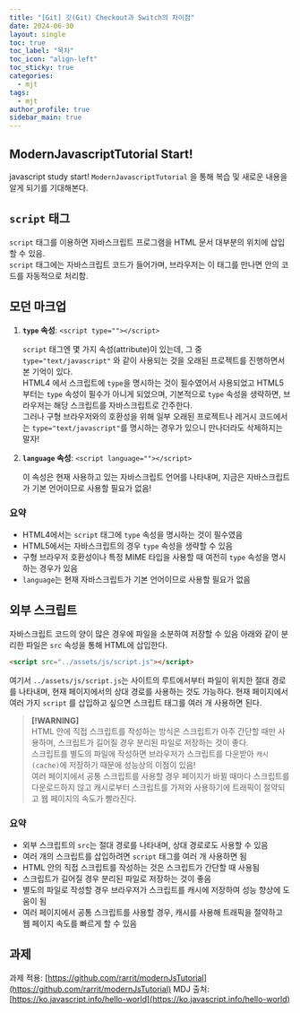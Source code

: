 ```yaml
---
title: "[Git] 깃(Git) Checkout과 Switch의 차이점"
date: 2024-06-30
layout: single
toc: true
toc_label: "목차"
toc_icon: "align-left"
toc_sticky: true
categories:
  - mjt
tags:
  - mjt
author_profile: true
sidebar_main: true
---
```


## ModernJavascriptTutorial Start!

javascript study start!
`ModernJavascriptTutorial` 을 통해 복습 및 새로운 내용을 알게 되기를 기대해본다.

## `script` 태그
`script` 태그를 이용하면 자바스크립트 프로그램을 HTML 문서 대부분의 위치에 삽입할 수 있음.<br/>
`script` 태그에는 자바스크립트 코드가 들어가며, 브라우저는 이 태그를 만나면 안의 코드를 자동적으로 처리함.

## 모던 마크업

1. **`type` 속성**: `<script type=""></script>`

   `script` 태그엔 몇 가지 속성(attribute)이 있는데, 그 중 `type="text/javascript"` 와 같이 사용되는 것을 오래된 프로젝트를 진행하면서 본 기억이 있다.<br/>
   HTML4 에서 스크립트에 `type`을 명시하는 것이 필수였어서 사용되었고 HTML5 부터는 `type` 속성이 필수가 아니게 되었으며, 기본적으로 `type` 속성을 생략하면, 브라우저는 해당 스크립트를 자바스크립트로 간주한다.<br/>
   그러나 구형 브라우저와의 호환성을 위해 일부 오래된 프로젝트나 레거시 코드에서는 `type="text/javascript"`를 명시하는 경우가 있으니 만나더라도 삭제하지는 말자!

2. **`language` 속성**: `<script language=""></script>`

   이 속성은 현재 사용하고 있는 자바스크립트 언어를 나타내며, 지금은 자바스크립트가 기본 언어이므로 사용할 필요가 없음!

### 요약
- HTML4에서는 `script` 태그에 `type` 속성을 명시하는 것이 필수였음
- HTML5에서는 자바스크립트의 경우 `type` 속성을 생략할 수 있음
- 구형 브라우저 호환성이나 특정 MIME 타입을 사용할 때 여전히 `type` 속성을 명시하는 경우가 있음
- `language`는 현재 자바스크립트가 기본 언어이므로 사용할 필요가 없음

## 외부 스크립트
자바스크립트 코드의 양이 많은 경우에 파일을 소분하여 저장할 수 있음
아래와 같이 분리한 파일은 `src` 속성을 통해 HTML에 삽입한다.

```html
<script src="../assets/js/script.js"></script>
```

여기서 `../assets/js/script.js`는 사이트의 루트에서부터 파일이 위치한 절대 경로를 나타내며, 현재 페이지에서의 상대 경로를 사용하는 것도 가능하다.
현재 페이지에서 여러 가지 `script` 를 삽입하고 싶으면 스크립트 태그를 여러 개 사용하면 된다.

> **[!WARNING]**<br/>
> HTML 안에 직접 스크립트를 작성하는 방식은 스크립트가 아주 간단할 때만 사용하며, 스크립트가 길어질 경우 분리된 파일로 저장하는 것이 좋다.  
> 스크립트를 별도의 파일에 작성하면 브라우저가 스크립트를 다운받아 `캐시(cache)`에 저장하기 때문에 성능상의 이점이 있음!  
> 여러 페이지에서 공통 스크립트를 사용할 경우 페이지가 바뀔 때마다 스크립트를 다운로드하지 않고 캐시로부터 스크립트를 가져와 사용하기에 트래픽이 절약되고 웹 페이지의 속도가 빨라진다.

### 요약
- 외부 스크립트의 `src`는 절대 경로를 나타내며, 상대 경로로도 사용할 수 있음
- 여러 개의 스크립트를 삽입하려면 `script` 태그를 여러 개 사용하면 됨
- HTML 안의 직접 스크립트를 작성하는 것은 스크립트가 간단할 때 사용됨
- 스크립트가 길어질 경우 분리된 파일로 저장하는 것이 좋음
- 별도의 파일로 작성할 경우 브라우저가 스크립트를 캐시에 저장하여 성능 향상에 도움이 됨
- 여러 페이지에서 공통 스크립트를 사용할 경우, 캐시를 사용해 트래픽을 절약하고 웹 페이지 속도를 빠르게 할 수 있음

## 과제
과제 적용: [https://github.com/rarrit/modernJsTutorial](https://github.com/rarrit/modernJsTutorial)
MDJ 출처: [https://ko.javascript.info/hello-world](https://ko.javascript.info/hello-world)
